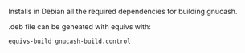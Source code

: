 Installs in Debian all the required dependencies for building gnucash.

.deb file can be geneated with equivs with:

`equivs-build gnucash-build.control`